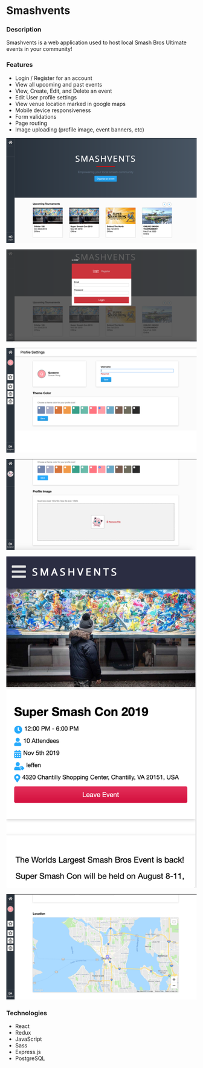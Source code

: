 # Smashvents

### Description
Smashvents is a web application used to host local Smash Bros Ultimate events in your community! 

### Features
- Login / Register for an account
- View all upcoming and past events
- View, Create, Edit, and Delete an event
- Edit User profile settings
- View venue location marked in google maps
- Mobile device responsiveness
- Form validations
- Page routing
- Image uploading (profile image, event banners, etc)

![](./examples/home.png)

![](./examples/login_reg.png)

![](./examples/user_settings.png)

![](./examples/user_settings2.png)

![](./examples/mobile.png)

![](./examples/location.png)

### Technologies
- React
- Redux
- JavaScript
- Sass
- Express.js
- PostgreSQL

